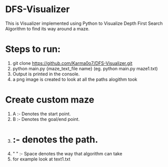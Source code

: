 # DFS-Visualizer
This is Visualizer implemented using Python to Visualize Depth First Search Algorithm to find its way around a maze.

# Steps to run:
1. git clone https://github.com/Karma0o7/DFS-Visualizer.git
2. python main.py {maze_text_file name}  (eg. python main.py maze1.txt)
3. Output is printed in the console.
4. a png image is created to look at all the paths alogithm took

# Create custom maze
1. A :- Denotes the start point.
2. B :- Denotes the goal/end point.
3. # :- denotes the path.
4. " " :- Space denotes the way that algorithm can take
5. for example look at text1.txt
